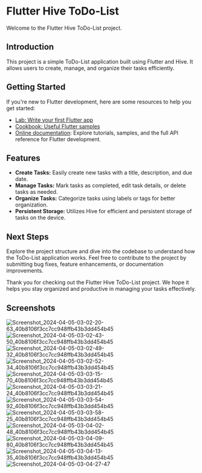 # Flutter Hive ToDo-List

Welcome to the Flutter Hive ToDo-List project.

## Introduction

This project is a simple ToDo-List application built using Flutter and Hive. It allows users to create, manage, and organize their tasks efficiently.

## Getting Started

If you're new to Flutter development, here are some resources to help you get started:

- [Lab: Write your first Flutter app](https://docs.flutter.dev/get-started/codelab)
- [Cookbook: Useful Flutter samples](https://docs.flutter.dev/cookbook)
- [Online documentation](https://docs.flutter.dev/): Explore tutorials, samples, and the full API reference for Flutter development.

## Features

- **Create Tasks:** Easily create new tasks with a title, description, and due date.
- **Manage Tasks:** Mark tasks as completed, edit task details, or delete tasks as needed.
- **Organize Tasks:** Categorize tasks using labels or tags for better organization.
- **Persistent Storage:** Utilizes Hive for efficient and persistent storage of tasks on the device.

## Next Steps

Explore the project structure and dive into the codebase to understand how the ToDo-List application works. Feel free to contribute to the project by submitting bug fixes, feature enhancements, or documentation improvements.

Thank you for checking out the Flutter Hive ToDo-List project. We hope it helps you stay organized and productive in managing your tasks effectively.
## Screenshots
![Screenshot_2024-04-05-03-02-20-63_40b8106f3cc7cc948ffb43b3dd454b45](https://github.com/abderrahmen-Baccouch/Todo-List/assets/97245446/6e0762d6-1639-45eb-814f-e099bf397edc)
![Screenshot_2024-04-05-03-02-43-50_40b8106f3cc7cc948ffb43b3dd454b45](https://github.com/abderrahmen-Baccouch/Todo-List/assets/97245446/9d7b4fc1-5096-438a-9411-2cea8742939c)
![Screenshot_2024-04-05-03-02-49-32_40b8106f3cc7cc948ffb43b3dd454b45](https://github.com/abderrahmen-Baccouch/Todo-List/assets/97245446/9ff9e1fe-fe5f-41a8-8b75-39abeef5032d)
![Screenshot_2024-04-05-03-02-52-34_40b8106f3cc7cc948ffb43b3dd454b45](https://github.com/abderrahmen-Baccouch/Todo-List/assets/97245446/b0ae7a71-494d-4801-b675-e28b0be6f4f9)
![Screenshot_2024-04-05-03-03-15-70_40b8106f3cc7cc948ffb43b3dd454b45](https://github.com/abderrahmen-Baccouch/Todo-List/assets/97245446/fc7dc2d4-4ad6-4beb-86f5-1e99e45574e2)
![Screenshot_2024-04-05-03-03-21-24_40b8106f3cc7cc948ffb43b3dd454b45](https://github.com/abderrahmen-Baccouch/Todo-List/assets/97245446/f523dd12-289a-41d1-a560-04c9fec0ac4f)
![Screenshot_2024-04-05-03-03-54-92_40b8106f3cc7cc948ffb43b3dd454b45](https://github.com/abderrahmen-Baccouch/Todo-List/assets/97245446/c2e7dfca-04c2-4b35-851d-48cb8fc0d19c)
![Screenshot_2024-04-05-03-03-58-25_40b8106f3cc7cc948ffb43b3dd454b45](https://github.com/abderrahmen-Baccouch/Todo-List/assets/97245446/69a773a5-fc25-4d10-b516-f136e24c1281)
![Screenshot_2024-04-05-03-04-02-48_40b8106f3cc7cc948ffb43b3dd454b45](https://github.com/abderrahmen-Baccouch/Todo-List/assets/97245446/dcf74e18-62d8-4ddb-a1d9-316e014cdee7)
![Screenshot_2024-04-05-03-04-09-80_40b8106f3cc7cc948ffb43b3dd454b45](https://github.com/abderrahmen-Baccouch/Todo-List/assets/97245446/059fa63c-f4f6-409a-aede-e63453710bb9)
![Screenshot_2024-04-05-03-04-13-35_40b8106f3cc7cc948ffb43b3dd454b45](https://github.com/abderrahmen-Baccouch/Todo-List/assets/97245446/c7674aa1-f769-4c36-ae74-d999da2b30ba)
![Screenshot_2024-04-05-03-04-27-47](https://github.com/abderrahmen-Baccouch/Todo-List/assets/97245446/24130e81-5124-47d2-a362-8f248899d18f)
